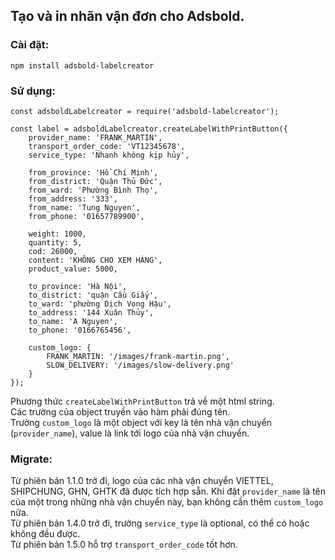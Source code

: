 ## Tạo và in nhãn vận đơn cho Adsbold.

### Cài đặt: 
    npm install adsbold-labelcreator

### Sử dụng:


```
const adsboldLabelcreator = require('adsbold-labelcreator');

const label = adsboldLabelcreator.createLabelWithPrintButton({
    provider_name: 'FRANK_MARTIN',
    transport_order_code: 'VT12345678',
    service_type: 'Nhanh không kịp hủy',

    from_province: 'Hồ Chí Minh',
    from_district: 'Quận Thủ Đức',
    from_ward: 'Phường Bình Thọ',
    from_address: '333',
    from_name: 'Tung Nguyen',
    from_phone: '01657789900',

    weight: 1000,
    quantity: 5,
    cod: 26000,
    content: 'KHÔNG CHO XEM HÀNG',
    product_value: 5000,

    to_province: 'Hà Nội',
    to_district: 'quận Cầu Giấy',
    to_ward: 'phường Dịch Vọng Hậu',
    to_address: '144 Xuân Thủy',
    to_name: 'A Nguyen',
    to_phone: '0166765456',

    custom_logo: {
        FRANK_MARTIN: '/images/frank-martin.png',
        SLOW_DELIVERY: '/images/slow-delivery.png'
    }
});
```
Phương thức `createLabelWithPrintButton` trả về một html string.\
Các trường của object truyền vào hàm phải đúng tên.\
Trường `custom_logo` là một object với key là tên nhà vận chuyển (`provider_name`), value là link tới logo của nhà vận chuyển.

### Migrate:
Từ phiên bản 1.1.0 trở đi, logo của các nhà vận chuyển VIETTEL, SHIPCHUNG, GHN, GHTK đã được tích hợp sẵn. Khi đặt `provider_name` là tên của một trong những nhà vận chuyển này, bạn không cần thêm `custom_logo` nữa.\
Từ phiên bản 1.4.0 trở đi, trường `service_type` là optional, có thể có hoặc không đều được.\
Từ phiên bản 1.5.0 hỗ trợ `transport_order_code` tốt hơn.
